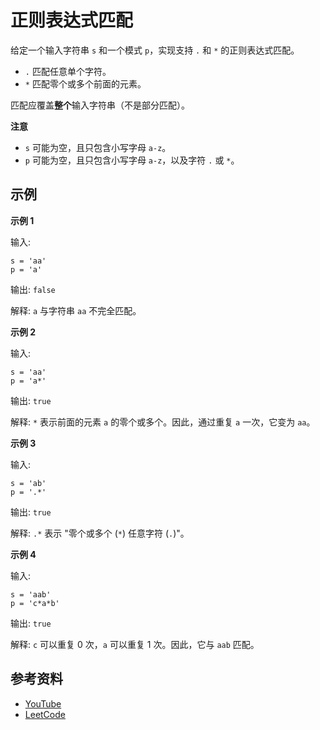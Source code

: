 # 正则表达式匹配

给定一个输入字符串 `s` 和一个模式 `p`，实现支持 `.` 和 `*` 的正则表达式匹配。

- `.` 匹配任意单个字符。
- `*` 匹配零个或多个前面的元素。

匹配应覆盖**整个**输入字符串（不是部分匹配）。

**注意**

- `s` 可能为空，且只包含小写字母 `a-z`。
- `p` 可能为空，且只包含小写字母 `a-z`，以及字符 `.` 或 `*`。

## 示例

**示例 1**

输入:
```
s = 'aa'
p = 'a'
```

输出: `false`

解释: `a` 与字符串 `aa` 不完全匹配。

**示例 2**

输入:
```
s = 'aa'
p = 'a*'
```

输出: `true`

解释: `*` 表示前面的元素 `a` 的零个或多个。因此，通过重复 `a` 一次，它变为 `aa`。

**示例 3**

输入:
```
s = 'ab'
p = '.*'
```

输出: `true`

解释: `.*` 表示 "零个或多个 (`*`) 任意字符 (`.`)"。

**示例 4**

输入:
```
s = 'aab'
p = 'c*a*b'
```

输出: `true`

解释: `c` 可以重复 0 次，`a` 可以重复 1 次。因此，它与 `aab` 匹配。

## 参考资料

- [YouTube](https://www.youtube.com/watch?v=l3hda49XcDE&list=PLLXdhg_r2hKA7DPDsunoDZ-Z769jWn4R8&index=71&t=0s)
- [LeetCode](https://leetcode.com/problems/regular-expression-matching/description/)